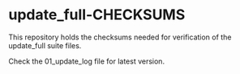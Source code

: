 # update_full-CHECKSUMS
This repository holds the checksums needed for verification of the update_full suite files.

Check the 01_update_log file for latest version.
